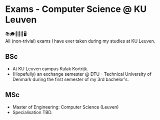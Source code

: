 # Exams - Computer Science @ KU Leuven

📚🎓👨🏼‍🏫🖥️\
All (non-trivial) exams I have ever taken during my studies at KU Leuven.

## BSc

-   At KU Leuven campus Kulak Kortrijk.
-   (Hopefully) an exchange semester @ DTU - Technical University of Denmark during the first semester of my 3rd bachelor's.

## MSc

-   Master of Engineering: Computer Science (Leuven)
-   Specialisation TBD.
